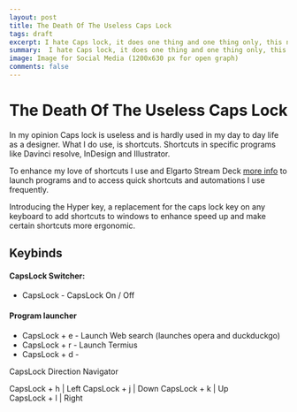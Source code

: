 ```yaml
---
layout: post
title: The Death Of The Useless Caps Lock
tags: draft
excerpt: I hate Caps lock, it does one thing and one thing only, this needs to change.
summary:  I hate Caps lock, it does one thing and one thing only, this needs to change.
image: Image for Social Media (1200x630 px for open graph)
comments: false
---
```


# The Death Of The Useless Caps Lock

In my opinion Caps lock is useless and is hardly used in my day to day life as a designer. What I do use, is shortcuts. Shortcuts in specific programs like Davinci resolve, InDesign and Illustrator.

To enhance my love of shortcuts I use and Elgarto Stream Deck [more info]() to launch programs and to access quick shortcuts and automations I use frequently.  

Introducing the Hyper key, a replacement for the caps lock key on any keyboard to add shortcuts to windows to enhance  speed up and make certain shortcuts more ergonomic.

## Keybinds

#### CapsLock Switcher:

* CapsLock - CapsLock On / Off  

#### Program launcher

* CapsLock + e - Launch Web search (launches opera and duckduckgo)
* CapsLock + r - Launch Termius
* CapsLock + d -

CapsLock Direction Navigator

CapsLock + h |  Left
CapsLock + j |  Down
CapsLock + k |  Up   
CapsLock + l |  Right
